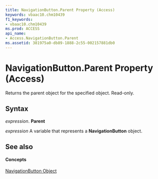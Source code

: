 ```yaml
---
title: NavigationButton.Parent Property (Access)
keywords: vbaac10.chm10439
f1_keywords:
- vbaac10.chm10439
ms.prod: ACCESS
api_name:
- Access.NavigationButton.Parent
ms.assetid: 381975a0-db89-1888-2c55-002157881db0
---
```



# NavigationButton.Parent Property (Access)

Returns the parent object for the specified object. Read-only.


## Syntax

 _expression_. **Parent**

 _expression_ A variable that represents a **NavigationButton** object.


## See also


#### Concepts


[NavigationButton Object](navigationbutton-object-access.md)

